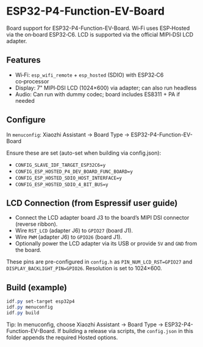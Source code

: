 # ESP32-P4-Function-EV-Board

Board support for ESP32-P4-Function-EV-Board. Wi‑Fi uses ESP‑Hosted via the on‑board ESP32‑C6. LCD is supported via the official MIPI‑DSI LCD adapter.

## Features
- Wi‑Fi: `esp_wifi_remote` + `esp_hosted` (SDIO) with ESP32‑C6 co‑processor
- Display: 7" MIPI‑DSI LCD (1024×600) via adapter; can also run headless
- Audio: Can run with dummy codec; board includes ES8311 + PA if needed

## Configure
In `menuconfig`: Xiaozhi Assistant -> Board Type -> ESP32-P4-Function-EV-Board

Ensure these are set (auto-set when building via config.json):
- `CONFIG_SLAVE_IDF_TARGET_ESP32C6=y`
- `CONFIG_ESP_HOSTED_P4_DEV_BOARD_FUNC_BOARD=y`
- `CONFIG_ESP_HOSTED_SDIO_HOST_INTERFACE=y`
- `CONFIG_ESP_HOSTED_SDIO_4_BIT_BUS=y`

## LCD Connection (from Espressif user guide)
- Connect the LCD adapter board J3 to the board’s MIPI DSI connector (reverse ribbon).
- Wire `RST_LCD` (adapter J6) to `GPIO27` (board J1).
- Wire `PWM` (adapter J6) to `GPIO26` (board J1).
- Optionally power the LCD adapter via its USB or provide `5V` and `GND` from the board.

These pins are pre-configured in `config.h` as `PIN_NUM_LCD_RST=GPIO27` and `DISPLAY_BACKLIGHT_PIN=GPIO26`. Resolution is set to 1024×600.

## Build (example)
```powershell
idf.py set-target esp32p4
idf.py menuconfig
idf.py build
```

Tip: In menuconfig, choose Xiaozhi Assistant -> Board Type -> ESP32-P4-Function-EV-Board.
If building a release via scripts, the `config.json` in this folder appends the required Hosted options.
